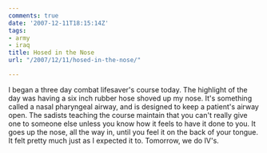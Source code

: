 ```yaml
---
comments: true
date: '2007-12-11T18:15:14Z'
tags:
- army
- iraq
title: Hosed in the Nose
url: "/2007/12/11/hosed-in-the-nose/"

---
```

<p>I began a three day combat lifesaver's course today. The highlight of the day was having a six inch rubber hose shoved up my nose. It's something called a nasal pharyngeal airway, and is designed to keep a patient's airway open. The sadists teaching the course maintain that you can't really give one to someone else unless you know how it feels to have it done to you. It goes up the nose, all the way in, until you feel it on the back of your tongue. It felt pretty much just as I expected it to. Tomorrow, we do IV's.</p>
